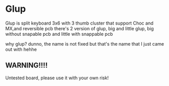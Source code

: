 # Glup
Glup is split keyboard 3x6 with 3 thumb cluster that support Choc and MX,and reversible pcb
there's 2 version of glup, big and little glup, big without snapable pcb and little with snappable pcb




why glup? dunno, the name is not fixed but that's the name that I just came out with hehhe

## WARNING!!!!
Untested board, please use it with your own risk!
